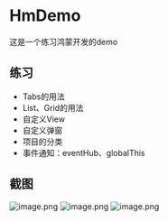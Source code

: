 # HmDemo
这是一个练习鸿蒙开发的demo

## 练习
- Tabs的用法
- List、Grid的用法
- 自定义View
- 自定义弹窗
- 项目的分类
- 事件通知：eventHub、globalThis


## 截图
![image.png](https://obsidian-yupic.oss-cn-beijing.aliyuncs.com/picgo/picgo-clipboard-images/2023-11-17-16-35-6daa32f28cb8bfb7c19687eb437584ee-20231117163520-2eae5e.png)
![image.png](https://obsidian-yupic.oss-cn-beijing.aliyuncs.com/picgo/picgo-clipboard-images/2023-11-17-16-36-6a82eebaa99d70773e3ff91daaf340df-20231117163620-86de15.png)
![image.png](https://obsidian-yupic.oss-cn-beijing.aliyuncs.com/picgo/picgo-clipboard-images/2023-11-17-16-40-ee45c783d7d488aa083b257c5a72f797-20231117164002-7d187d.png)


